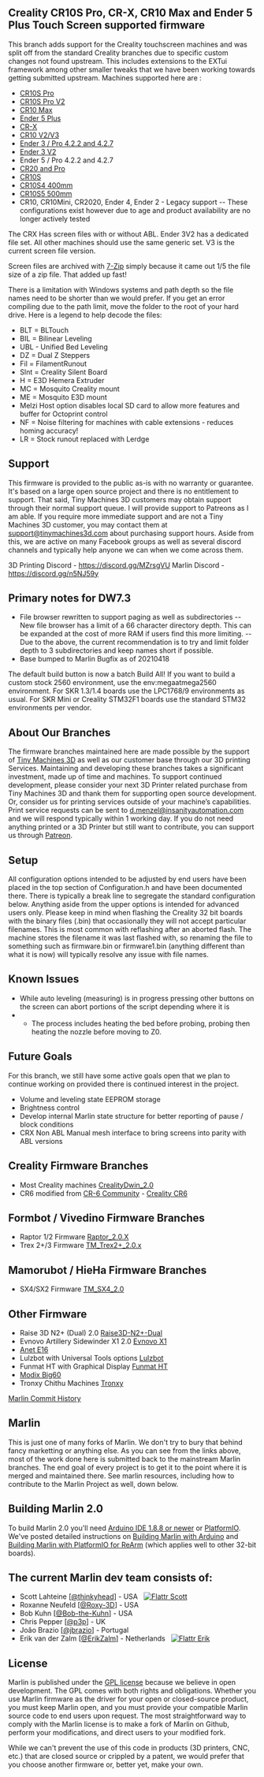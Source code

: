 ﻿## Creality CR10S Pro, CR-X, CR10 Max and Ender 5 Plus Touch Screen supported firmware

This branch adds support for the Creality touchscreen machines and was split off from the standard Creality branches due to specific custom changes not found upstream. This includes extensions to the EXTui framework among other smaller tweaks that we have been working towards getting submitted upstream. Machines supported here are :

- [CR10S Pro](http://bit.ly/2rxZ6lP)
- [CR10S Pro V2](http://bit.ly/2rxZ6lP)
- [CR10 Max](http://bit.ly/2L6wZRy)
- [Ender 5 Plus](https://bit.ly/2SriM5I)
- [CR-X](http://bit.ly/2L6xsmM)
- [CR10 V2/V3 ](https://bit.ly/3nnhPcM)
- [Ender 3 / Pro 4.2.2 and 4.2.7](https://bit.ly/3ncWu5I)
- [Ender 3 V2](https://bit.ly/3xmx4XI)
- Ender 5 / Pro 4.2.2 and 4.2.7
- [CR20 and Pro](http://bit.ly/2Oxxruk)
- [CR10S](http://bit.ly/33AAaHv)
- [CR10S4 400mm](http://bit.ly/2XXCBmq)
- [CR10S5 500mm](http://bit.ly/35K4ZuR)
- CR10, CR10Mini, CR2020, Ender 4, Ender 2 - Legacy support
-- These configurations exist however due to age and product availability are no longer actively tested




The CRX Has screen files with or without ABL. Ender 3V2 has a dedicated file set. All other machines should use the same generic set. V3 is the current screen file version.

Screen files are archived with [7-Zip](https://www.7-zip.org/) simply because it came out 1/5 the file size of a zip file. That added up fast!

There is a limitation with Windows systems and path depth so the file names need to be shorter than we would prefer. If you get an error compiling due to the path limit, move the folder to the root of your hard drive. Here is a legend to help decode the files:

- BLT = BLTouch
- BIL = Bilinear Leveling
- UBL - Unified Bed Leveling
- DZ = Dual Z Steppers
- Fil = FilamentRunout
- Slnt = Creality Silent Board
- H = E3D Hemera Extruder
- MC = Mosquito Creality mount
- ME = Mosquito E3D mount
- Melzi Host option disables local SD card to allow more features and buffer for Octoprint control
- NF = Noise filtering for machines with cable extensions - reduces homing accuracy!
- LR = Stock runout replaced with Lerdge

## Support

This firmware is provided to the public as-is with no warranty or guarantee. It's based on a large open source project and there is no entitlement to support. That said, Tiny Machines 3D customers may obtain
support through their normal support queue. I will provide support to Patreons as I am able. If you require more immediate support and are not a Tiny Machines 3D customer, you may contact them at
support@tinymachines3d.com about purchasing support hours. Aside from this, we are active on many Facebook groups as well as several discord channels and typically help anyone we can when we come across them.

3D Printing Discord - https://discord.gg/MZrsgVU
Marlin Discord - https://discord.gg/n5NJ59y

## Primary notes for DW7.3
- File browser rewritten to support paging as well as subdirectories
-- New file browser has a limit of a 66 character directory depth. This can be expanded at the cost of more RAM if users find this more limiting.
-- Due to the above, the current recommendation is to try and limit folder depth to 3 subdirectories and keep names short if possible.
- Base bumped to Marlin Bugfix as of 20210418

The default build button is now a batch Build All! If you want to build a custom stock 2560 environment, use the env:megaatmega2560 environment.
For SKR 1.3/1.4 boards use the LPC1768/9 environments as usual. For SKR Mini or Creality STM32F1 boards use the standard STM32 environments per vendor.

## About Our Branches

The firmware branches maintained here are made possible by the support of [Tiny Machines 3D](https://www.tinymachines3d.com/?rfsn=3419592.cc302fe) as well as our customer base through our 3D printing Services.
Maintaining and developing these branches takes a significant investment, made up of time and machines. To support continued development, please consider your next 3D Printer related purchase from Tiny Machines 3D
and thank them for supporting open source development. Or, consider us for printing services outside of your machine’s capabilities. Print service requests can be sent to d.menzel@insanityautomation.com and we will
respond typically within 1 working day. If you do not need anything printed or a 3D Printer but still want to contribute, you can support us through [Patreon](https://www.patreon.com/InsanityAutomation).

## Setup

All configuration options intended to be adjusted by end users have been placed in the top section of Configuration.h and have been documented there. There is typically a break line to segregate the standard
configuration below. Anything aside from the upper options is intended for advanced users only.
Please keep in mind when flashing the Creality 32 bit boards with the binary files (.bin) that occasionally they will not accept particular filenames. This is most common with reflashing after an aborted flash. The machine stores the filename it was last flashed with, so renaming the file to something such as firmware.bin or firmware1.bin (anything different than what it is now) will typically resolve any issue with file names.

## Known Issues
 - While auto leveling (measuring) is in progress pressing other buttons on the screen can abort portions of the script depending where it is
 - - The process includes heating the bed before probing, probing then heating the nozzle before moving to Z0.

## Future Goals

For this branch, we still have some active goals open that we plan to continue working on provided there is continued interest in the project.
- Volume and leveling state EEPROM storage
- Brightness control
- Develop internal Marlin state structure for better reporting of pause / block conditions
- CRX Non ABL Manual mesh interface to bring screens into parity with ABL versions


## Creality Firmware Branches
  - Most Creality machines [CrealityDwin_2.0](https://github.com/InsanityAutomation/Marlin/tree/CrealityDwin_2.0)
  - CR6 modified from [CR-6 Community](https://github.com/CR6Community) - [Creality CR6](https://github.com/InsanityAutomation/Marlin/tree/CR-6Devel)
## Formbot / Vivedino Firmware Branches
  - Raptor 1/2 Firmware [Raptor_2.0.X](https://github.com/InsanityAutomation/Marlin/tree/Raptor_2.0.X)
  - Trex 2+/3 Firmware [TM_Trex2+_2.0.x](https://github.com/InsanityAutomation/Marlin/tree/TM_Trex2+_2.0.x)
## Mamorubot / HieHa Firmware Branches
  - SX4/SX2 Firmware [TM_SX4_2.0](https://github.com/InsanityAutomation/Marlin/tree/TM_SX4_2.0)
## Other Firmware
  - Raise 3D N2+ (Dual) 2.0 [Raise3D-N2+-Dual](https://github.com/InsanityAutomation/Marlin/tree/Raise3D-N2+-Dual)
  - Evnovo Artillery Sidewinder X1 2.0 [Evnovo X1](https://github.com/InsanityAutomation/Marlin/tree/ArtilleryX1_2.0_Devel)
  - [Anet E16](https://github.com/InsanityAutomation/Marlin/tree/AnetE16V2.0.5.2)
  - Lulzbot with Universal Tools options [Lulzbot](https://github.com/InsanityAutomation/Marlin/tree/LulzbotTestBase)
  - Funmat HT with Graphical Display [Funmat HT](https://github.com/InsanityAutomation/Marlin/tree/FunmatHT)
  - [Modix Big60](https://github.com/InsanityAutomation/Marlin/tree/ModixBig60)
  - Tronxy Chithu Machines [Tronxy](https://github.com/InsanityAutomation/Marlin/tree/TronxyX5SA)



[Marlin Commit History](https://github.com/MarlinFirmware/Marlin/pulls?q=is%3Apr+is%3Aclosed+author%3AInsanityAutomation)


## Marlin
This is just one of many forks of Marlin. We don't try to bury that behind fancy marketting or anything else. As you can see from the links above, most of the work done here is submitted back to the mainstream Marlin
branches. The end goal of every project is to get it to the point where it is merged and maintained there. See marlin resources, including how to contribute to the Marlin Project as well, down below.


## Building Marlin 2.0

To build Marlin 2.0 you'll need [Arduino IDE 1.8.8 or newer](https://www.arduino.cc/en/main/software) or [PlatformIO](http://docs.platformio.org/en/latest/ide.html#platformio-ide). We've posted detailed instructions on [Building Marlin with Arduino](http://marlinfw.org/docs/basics/install_arduino.html) and [Building Marlin with PlatformIO for ReArm](http://marlinfw.org/docs/basics/install_rearm.html) (which applies well to other 32-bit boards).


## The current Marlin dev team consists of:

 - Scott Lahteine [[@thinkyhead](https://github.com/thinkyhead)] - USA &nbsp; [![Flattr Scott](http://api.flattr.com/button/flattr-badge-large.png)](https://flattr.com/submit/auto?user_id=thinkyhead&url=https://github.com/MarlinFirmware/Marlin&title=Marlin&language=&tags=github&category=software)
 - Roxanne Neufeld [[@Roxy-3D](https://github.com/Roxy-3D)] - USA
 - Bob Kuhn [[@Bob-the-Kuhn](https://github.com/Bob-the-Kuhn)] - USA
 - Chris Pepper [[@p3p](https://github.com/p3p)] - UK
 - João Brazio [[@jbrazio](https://github.com/jbrazio)] - Portugal
 - Erik van der Zalm [[@ErikZalm](https://github.com/ErikZalm)] - Netherlands &nbsp; [![Flattr Erik](http://api.flattr.com/button/flattr-badge-large.png)](https://flattr.com/submit/auto?user_id=ErikZalm&url=https://github.com/MarlinFirmware/Marlin&title=Marlin&language=&tags=github&category=software)

## License

Marlin is published under the [GPL license](/LICENSE) because we believe in open development. The GPL comes with both rights and obligations. Whether you use Marlin firmware as the driver for your open or closed-source product, you must keep Marlin open, and you must provide your compatible Marlin source code to end users upon request. The most straightforward way to comply with the Marlin license is to make a fork of Marlin on Github, perform your modifications, and direct users to your modified fork.

While we can't prevent the use of this code in products (3D printers, CNC, etc.) that are closed source or crippled by a patent, we would prefer that you choose another firmware or, better yet, make your own.
